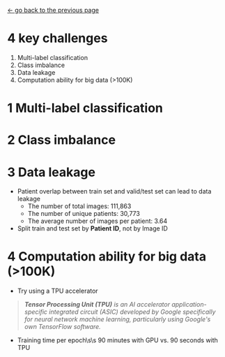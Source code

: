 [<- go back to the previous page](../chestxray/README.md)


# 4 key challenges
1. Multi-label classification
2. Class imbalance
3. Data leakage
4. Computation ability for big data (>100K)


# 1 Multi-label classification

# 2 Class imbalance

# 3 Data leakage
- Patient overlap between train set and valid/test set can lead to data leakage
  * The number of total images: 111,863
  * The number of unique patients: 30,773
  * The average number of images per patient: 3.64
- Split train and test set by **Patient ID**, not by Image ID


# 4 Computation ability for big data (>100K)
- Try using a TPU accelerator
 > ***Tensor Processing Unit (TPU)** is an AI accelerator application-specific integrated circuit (ASIC) developed by Google specifically for neural network machine learning, particularly using Google's own TensorFlow software.*
- Training time per epoch\s\s
90 minutes with GPU vs. 90 seconds with TPU
